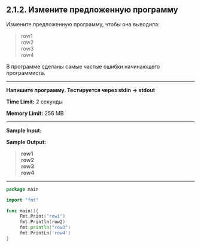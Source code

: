 ## 2.1.2. Измените предложенную программу

Измените предложенную программу, чтобы она выводила:

> row1<br>
> row2<br>
> row3<br>
> row4

В программе сделаны самые частые ошибки начинающего программиста. 
___
**Напишите программу. Тестируется через stdin → stdout**

**Time Limit:** 2 секунды

**Memory Limit:** 256 MB
___
**Sample Input:**

**Sample Output:**
> **row1<br />
> row2<br />
> row3<br />
> row4**
___
```Go
package main

import "fmt"

func main(){                             
     Fmt.Print("row1")
     fmt.Println(row2)   
     fmt.println("row3")
     fmt.PrintLn('row4')
}
```